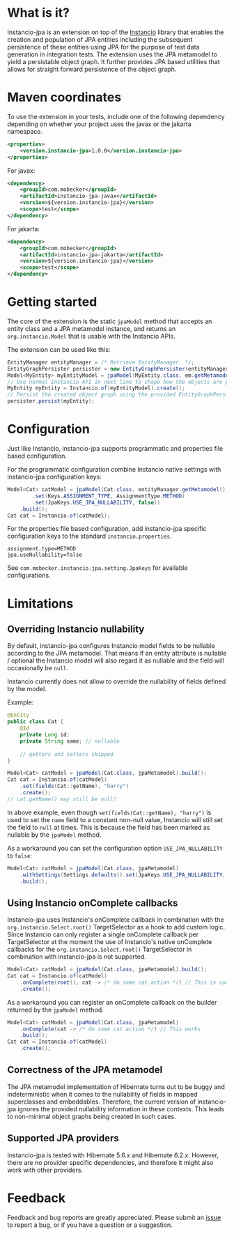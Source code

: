 # What is it?

Instancio-jpa is an extension on top of the [Instancio](https://github.com/instancio/instancio) library that enables 
the creation and population of JPA entities including the subsequent persistence of these entities using JPA for the 
purpose of test data generation in integration tests. The extension uses the JPA metamodel to yield a persistable 
object graph. It further provides JPA based utilities that allows for straight forward persistence of the object graph.

# Maven coordinates

To use the extension in your tests, include one of the following dependency depending on whether your project uses
the javax or the jakarta namespace.

```xml
<properties>
    <version.instancio-jpa>1.0.0</version.instancio-jpa>
</properties>
```

For javax:
```xml
<dependency>
    <groupId>com.mobecker</groupId>
    <artifactId>instancio-jpa-javax</artifactId>
    <version>${version.instancio-jpa}</version>
    <scope>test</scope>
</dependency>
```

For jakarta:
```xml
<dependency>
    <groupId>com.mobecker</groupId>
    <artifactId>instancio-jpa-jakarta</artifactId>
    <version>${version.instancio-jpa}</version>
    <scope>test</scope>
</dependency>
```

# Getting started

The core of the extension is the static `jpaModel` method that accepts an entity class and a JPA metamodel instance, and
returns an `org.instancio.Model` that is usable with the Instancio APIs.

The extension can be used like this:

```java
EntityManager entityManager = /* Retrieve EntityManager. */;
EntityGraphPersister persister = new EntityGraphPersister(entityManager);
Model<MyEntity> myEntityModel = jpaModel(MyEntity.class, em.getMetamodel()).build();
// Use normal Instancio API in next line to shape how the objects are populated.
MyEntity myEntity = Instancio.of(myEntityModel).create();
// Persist the created object graph using the provided EntityGraphPersister.
persister.persist(myEntity);
```

# Configuration

Just like Instancio, instancio-jpa supports programmatic and properties file based configuration.

For the programmatic configuration combine Instancio native settings with instancio-jpa configuration keys:
```java
Model<Cat> catModel = jpaModel(Cat.class, entityManager.getMetamodel()).withSettings(Settings.defaults()
        .set(Keys.ASSIGNMENT_TYPE, AssignmentType.METHOD)
        .set(JpaKeys.USE_JPA_NULLABILITY, false))
    .build();
Cat cat = Instancio.of(catModel);
```

For the properties file based configuration, add instancio-jpa specific configuration keys to the standard
`instancio.properties`.
```properties
assignment.type=METHOD
jpa.useNullability=false
```

See `com.mobecker.instancio.jpa.setting.JpaKeys` for available configurations.

# Limitations

## Overriding Instancio nullability 

By default, instancio-jpa configures Instancio model fields to be nullable according to the JPA metamodel. That means
if an entity attribute is nullable / optional the Instancio model will also regard it as nullable and the field will
occasionally be `null`.

Instancio currently does not allow to override the nullability of fields defined by the model.

Example:
```java
@Entity
public class Cat {
    @Id
    private Long id;
    private String name; // nullable
    
    // getters and setters skipped
}

Model<Cat> catModel = jpaModel(Cat.class, jpaMetamodel).build();
Cat cat = Instancio.of(catModel)
    .set(fields(Cat::getName), "harry")
    .create();
// cat.getName() may still be null!
```

In above example, even though `set(fields(Cat::getName), "harry")` is used to set the `name` field to a constant 
non-null value, Instancio will still set the field to `null` at times. This is because the field has been marked as 
nullable by the `jpaModel` method.

As a workaround you can set the configuration option `USE_JPA_NULLABILITY` to `false`:
```java
Model<Cat> catModel = jpaModel(Cat.class, jpaMetamodel)
    .withSettings(Settings.defaults().set(JpaKeys.USE_JPA_NULLABILITY, false))
    .build();
```

## Using Instancio onComplete callbacks

Instancio-jpa uses Instancio's onComplete callback in combination with the `org.instancio.Select.root()` TargetSelector 
as a hook to add custom logic. 
Since Instancio can only register a single onComplete callback per TargetSelector at the moment the use of Instancio's 
native onComplete callbacks for the `org.instancio.Select.root()` TargetSelector in combination with instancio-jpa is 
not supported.
```java
Model<Cat> catModel = jpaModel(Cat.class, jpaMetamodel).build();
Cat cat = Instancio.of(catModel)
    .onComplete(root(), cat -> /* do some cat action */) // This is currently not supported!
    .create();
```
As a workaround you can register an onComplete callback on the builder returned by the `jpaModel` method.
```java
Model<Cat> catModel = jpaModel(Cat.class, jpaMetamodel)
    .onComplete(cat -> /* do some cat action */) // This works
    .build();
Cat cat = Instancio.of(catModel)
    .create();
```

## Correctness of the JPA metamodel

The JPA metamodel implementation of Hibernate turns out to be buggy and indeterministic when it comes to the nullability
of fields in mapped superclasses and embeddables. Therefore, the current version of instancio-jpa ignores the 
provided nullability information in these contexts. This leads to non-minimal object graphs being created in such cases.

## Supported JPA providers

Instancio-jpa is tested with Hibernate 5.6.x and Hibernate 6.2.x. However, there are no provider specific dependencies, 
and therefore it might also work with other providers.

# Feedback

Feedback and bug reports are greatly appreciated. Please submit an 
[issue](https://github.com/Mobe91/instancio-jpa/issues) to report a bug, or if you have a question or a suggestion.
